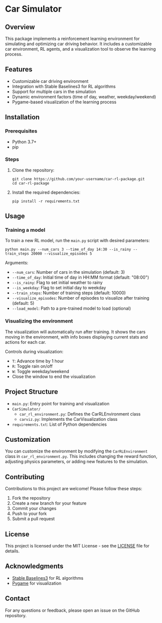 # Car Simulator

## Overview

This package implements a reinforcement learning environment for simulating and optimizing car driving behavior. It includes a customizable car environment, RL agents, and a visualization tool to observe the learning process.

## Features

- Customizable car driving environment
- Integration with Stable Baselines3 for RL algorithms
- Support for multiple cars in the simulation
- Dynamic environment factors (time of day, weather, weekday/weekend)
- Pygame-based visualization of the learning process

## Installation

### Prerequisites

- Python 3.7+
- pip

### Steps

1. Clone the repository:
   ```
   git clone https://github.com/your-username/car-rl-package.git
   cd car-rl-package
   ```

2. Install the required dependencies:
   ```
   pip install -r requirements.txt
   ```

## Usage

### Training a model

To train a new RL model, run the `main.py` script with desired parameters:

```
python main.py --num_cars 3 --time_of_day 14:30 --is_rainy --train_steps 20000 --visualize_episodes 5
```

Arguments:
- `--num_cars`: Number of cars in the simulation (default: 3)
- `--time_of_day`: Initial time of day in HH:MM format (default: "08:00")
- `--is_rainy`: Flag to set initial weather to rainy
- `--is_weekday`: Flag to set initial day to weekday
- `--train_steps`: Number of training steps (default: 10000)
- `--visualize_episodes`: Number of episodes to visualize after training (default: 5)
- `--load_model`: Path to a pre-trained model to load (optional)

### Visualizing the environment

The visualization will automatically run after training. It shows the cars moving in the environment, with info boxes displaying current stats and actions for each car.

Controls during visualization:
- `T`: Advance time by 1 hour
- `R`: Toggle rain on/off
- `W`: Toggle weekday/weekend
- Close the window to end the visualization

## Project Structure

- `main.py`: Entry point for training and visualization
- `CarSimulator/`
  - `car_rl_environment.py`: Defines the CarRLEnvironment class
  - `carviz.py`: Implements the CarVisualization class
- `requirements.txt`: List of Python dependencies

## Customization

You can customize the environment by modifying the `CarRLEnvironment` class in `car_rl_environment.py`. This includes changing the reward function, adjusting physics parameters, or adding new features to the simulation.

## Contributing

Contributions to this project are welcome! Please follow these steps:

1. Fork the repository
2. Create a new branch for your feature
3. Commit your changes
4. Push to your fork
5. Submit a pull request

## License

This project is licensed under the MIT License - see the [LICENSE](LICENSE) file for details.

## Acknowledgments

- [Stable Baselines3](https://github.com/DLR-RM/stable-baselines3) for RL algorithms
- [Pygame](https://www.pygame.org/) for visualization

## Contact

For any questions or feedback, please open an issue on the GitHub repository.
